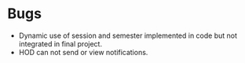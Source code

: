 # Bugs

- Dynamic use of session and semester implemented in code but not integrated in final project.
- HOD can not send or view notifications.